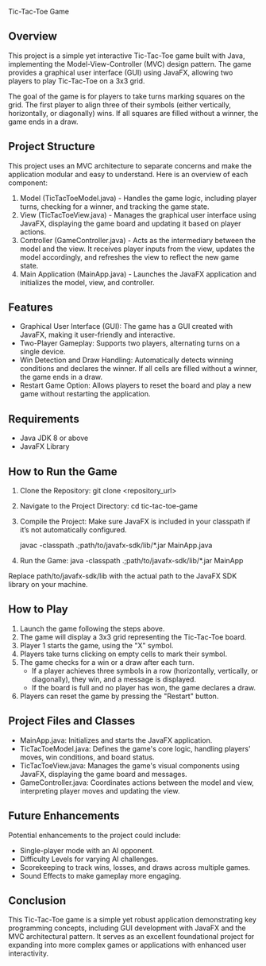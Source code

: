 
Tic-Tac-Toe Game

Overview
--------

This project is a simple yet interactive Tic-Tac-Toe game built with Java, implementing the Model-View-Controller (MVC) design pattern. The game provides a graphical user interface (GUI) using JavaFX, allowing two players to play Tic-Tac-Toe on a 3x3 grid.

The goal of the game is for players to take turns marking squares on the grid. The first player to align three of their symbols (either vertically, horizontally, or diagonally) wins. If all squares are filled without a winner, the game ends in a draw.

Project Structure
-----------------

This project uses an MVC architecture to separate concerns and make the application modular and easy to understand. Here is an overview of each component:

1. Model (TicTacToeModel.java) - Handles the game logic, including player turns, checking for a winner, and tracking the game state.
2. View (TicTacToeView.java) - Manages the graphical user interface using JavaFX, displaying the game board and updating it based on player actions.
3. Controller (GameController.java) - Acts as the intermediary between the model and the view. It receives player inputs from the view, updates the model accordingly, and refreshes the view to reflect the new game state.
4. Main Application (MainApp.java) - Launches the JavaFX application and initializes the model, view, and controller.

Features
--------

- Graphical User Interface (GUI): The game has a GUI created with JavaFX, making it user-friendly and interactive.
- Two-Player Gameplay: Supports two players, alternating turns on a single device.
- Win Detection and Draw Handling: Automatically detects winning conditions and declares the winner. If all cells are filled without a winner, the game ends in a draw.
- Restart Game Option: Allows players to reset the board and play a new game without restarting the application.

Requirements
------------

- Java JDK 8 or above
- JavaFX Library

How to Run the Game
-------------------

1. Clone the Repository:
   git clone <repository_url>

2. Navigate to the Project Directory:
   cd tic-tac-toe-game

3. Compile the Project:
   Make sure JavaFX is included in your classpath if it’s not automatically configured.

   javac -classpath .;path/to/javafx-sdk/lib/*.jar MainApp.java

4. Run the Game:
   java -classpath .;path/to/javafx-sdk/lib/*.jar MainApp

Replace path/to/javafx-sdk/lib with the actual path to the JavaFX SDK library on your machine.

How to Play
-----------

1. Launch the game following the steps above.
2. The game will display a 3x3 grid representing the Tic-Tac-Toe board.
3. Player 1 starts the game, using the "X" symbol.
4. Players take turns clicking on empty cells to mark their symbol.
5. The game checks for a win or a draw after each turn.
   - If a player achieves three symbols in a row (horizontally, vertically, or diagonally), they win, and a message is displayed.
   - If the board is full and no player has won, the game declares a draw.
6. Players can reset the game by pressing the "Restart" button.

Project Files and Classes
-------------------------

- MainApp.java: Initializes and starts the JavaFX application.
- TicTacToeModel.java: Defines the game's core logic, handling players' moves, win conditions, and board status.
- TicTacToeView.java: Manages the game's visual components using JavaFX, displaying the game board and messages.
- GameController.java: Coordinates actions between the model and view, interpreting player moves and updating the view.

Future Enhancements
-------------------

Potential enhancements to the project could include:
- Single-player mode with an AI opponent.
- Difficulty Levels for varying AI challenges.
- Scorekeeping to track wins, losses, and draws across multiple games.
- Sound Effects to make gameplay more engaging.

Conclusion
----------

This Tic-Tac-Toe game is a simple yet robust application demonstrating key programming concepts, including GUI development with JavaFX and the MVC architectural pattern. It serves as an excellent foundational project for expanding into more complex games or applications with enhanced user interactivity.
